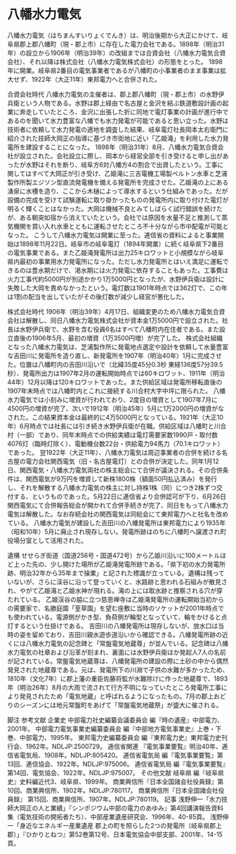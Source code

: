 # 八幡水力電気

八幡水力電気（はちまんすいりょくでんき）は、明治後期から大正にかけて、岐阜県郡上郡八幡町（現・郡上市）に存在した電力会社である。1898年（明治31年）の設立から1906年（明治39年）の改組までは合資会社（八幡水力電気合資会社）、それ以降は株式会社（八幡水力電気株式会社）の形態をとった。
1898年に開業。岐阜県2番目の電気事業者であるが八幡町の小事業者のまま事業は拡大せず、1922年（大正11年）東邦電力へと合併された。

合資会社時代
八幡水力電気の主催者は、郡上郡八幡町（現・郡上市）の水野伊兵衛という人物である。水野は郡上経由で名古屋と金沢を結ぶ鉄道敷設計画の起業に奔走していたところ、金沢に出張した折に同地で電灯事業の計画が進行中であるのを聞いて水力豊富な八幡でも水力発電が可能であると思い立った。水野は技術者に依頼して水力発電の適地を調査した結果、岐阜電灯社長岡本太右衛門に紹介された技師大岡正の指導に基づき市街地に近い「乙姫滝」を利用した水力発電所を建設することになった。
1898年（明治31年）8月、八幡水力電気合資会社が設立された。会社設立に際し、岡本から経営全部を引き受けると申し出があったが水野はそれを断り、岐阜方6対八幡方4の割合で出資したという。工事に関してはすべて大岡正が引き受け、乙姫滝に三吉電機工場製ペルトン水車と芝浦製作所製エジソン型直流発電機を備える発電所を完成させた。乙姫滝の上にある湧泉に水槽を造り、ここから木樋によって導水するという仕組みであった。だが設備の完成を受けて試験運転に取り掛かったものの発電所内に取り付けた電灯が明るく輝くことはなかった。大岡は機械不良とみてしばらく試行錯誤を続けたが、ある朝突如宿から消えていたという。会社では原因を水量不足と推測して蒸気機関を買い入れ水車とともに運転させたところ不十分ながら市中配電が可能となった。
こうして八幡水力電気は開業に至った。逓信省の資料によると事業開始は1898年11月22日。岐阜市の岐阜電灯（1894年開業）に続く岐阜県下2番目の電気事業である。また乙姫滝発電所は出力25キロワットと小規模ながら岐阜県内最初の事業用水力発電所になった。ただし水力発電所とはいえ満足に運転できるのは豊水期だけで、渇水期には火力発電に依存することもあった。工事費は火力工事代約5000円が別途かかり1万5000円となったが、水野伊兵衛は設計に失敗した大岡を責めなかったという。電灯数は1901年時点では362灯で、この年は1割の配当を出していたがその後灯数が減少し経営が悪化した。

株式会社時代
1906年（明治39年）4月17日、組織変更のため八幡水力電気合資会社は解散し、同日八幡水力電気株式会社が資本金1万5000円で設立された。社長は水野伊兵衛で、水野を含む役員6名はすべて八幡町内在住者である。また設立直後の1906年5月、最初の増資（1万3500円増）が完了した。
株式会社組織となった八幡水力電気は、芝浦製作所に発電地点選定や設計を依頼して水量豊富な吉田川に発電所を造り直し、新発電所を1907年（明治40年）1月に完成させた。位置は八幡町内の吉田川沿いで（北緯35度45分0.3秒 東経136度57分39.5秒）、発電所出力は1907年2月の運転開始時点では60キロワット、1911年（明治44年）12月以降は120キロワットであった。また供給区域は発電所移転直後の1907年末時点では八幡町内とこれに接続する川合村大字中坪に限られた。
八幡水力電気では小刻みに増資が行われており、2度目の増資として1907年7月に4500円の増資が完了、次いで1912年（明治45年）5月に1万2000円の増資がなされた。この結果資本金は最終的に4万5000円となっている。1921年（大正10年）6月時点では社長には引き続き水野伊兵衛が在職。供給区域は八幡町と川合村（一部）であり、同年末時点での供給実績は電灯需要家数1990戸・取付数4076灯（臨時灯除く）、電動機台数22台・供給電力94馬力（70.1キロワット）であった。
翌1922年（大正11年）、八幡水力電気は周辺事業者の合併を続ける名古屋の電力会社関西電気（旧・名古屋電灯）との合併が決定した。同年1月12日、関西電気・八幡水力電気両社の株主総会にて合併が議決される。その合併条件は、関西電気が9万円を増資して新株1800株（額面50円払込済み）を発行し、それを解散する八幡水力電気の株主に対し持株1株（同）につき2株ずつ交付する、というものであった。5月22日に逓信省より合併認可が下り、6月26日関西電気にて合併報告総会が開かれて合併手続きが完了、同日をもって八幡水力電気は解散した。なお存続会社の関西電気は同総会にて東邦電力へと社名を改めている。
八幡水力電気が建設した吉田川の八幡発電所は東邦電力により1935年（昭和10年）5月に廃止され現存しない。発電所跡はのちに八幡町へ譲渡され町役場分室として活用された。

遺構
せせらぎ街道（国道256号・国道472号）から乙姫川沿いに100メートルほど上った先の、少し開けた場所が乙姫滝発電所跡である。「県下初の水力発電所跡、明治32年から35年まで操業」と記された標識が立っている。遺構は残っていないが、さらに渓谷に沿って登っていくと、水路跡と思われる石組みが散見され、やがて乙姫滝と乙姫水神が現れる。滝の上には取水跡と推察される穴が穿たれている。
乙姫渓谷の脇に立つ慈恩禅寺は乙姫滝発電所の運転開始当初からの需要家で、名勝庭園「荎草園」を望む座敷に当時のソケットが2001年時点でも使われている。電源側がかき型、負荷側が輪型となっていて、輪をかけると点灯するという仕掛けである。
吉田川の八幡発電所は現存しないが、放水口は当時の姿を留めており、吉田川親水遊歩道沿いから確認できる。八幡発電所跡の近くには八幡水力電気の記念碑と「常盤電気地蔵尊」が並んでいる。記念碑は八幡水力電気の社章および沿革が刻まれ、裏面には水野伊兵衛ほか発起人7人の名前が記されている。常盤電気地蔵尊は、八幡発電所の建設の際に土砂の中から偶然発見された地蔵尊である。元は、発電所下の川淵で子供の水難が多かったため、1810年（文化7年）に郡上藩の重臣佐藤将監が水難除けに作った地蔵尊で、1893年（明治26年）8月の大雨で流されて行方不明になっていたところ発電所工事により発見されたため「電気地蔵」と呼ばれるようになったもの。7月の郡上おどりのシーズンには地元常盤町をあげて「常盤電気地蔵祭」が盛大に催される。

脚注
参考文献
企業史
中部電力社史編纂会議委員会 編『時の遺産』中部電力、2001年。 
中部電力電気事業史編纂委員会 編『中部地方電気事業史』上巻・下巻、中部電力、1995年。 
東邦電力史編纂委員会 編『東邦電力史』東邦電力史刊行会、1962年。NDLJP:2500729。 
逓信省関連
『電気事業要覧』明治40年、逓信省電気局、1908年。NDLJP:805420。 
逓信省電気局 編『電気事業要覧』第13回、逓信協会、1922年。NDLJP:975006。 
逓信省電気局 編『電気事業要覧』第14回、電気協会、1922年。NDLJP:975007。 
その他文献
岐阜県 編『岐阜県史』史料編近代3、岐阜県、1999年。 
商業興信所『日本全国諸会社役員録』第10回、商業興信所、1902年。NDLJP:780117。 
商業興信所『日本全国諸会社役員録』 第15回、商業興信所、1907年。NDLJP:780119。 
記事
浅野伸一「水力技師大岡正の人と業績」『シンポジウム中部の電力のあゆみ』第4回講演報告資料集（電気技術の開拓者たち）、中部産業遺産研究会、1996年、40-85頁。 
浅野伸一「身近なエネルギー産業遺産 郡上の町を照らした2つの発電所（岐阜県郡上郡）」『ひかりとねつ』第52巻第12号、日本電気協会中部支部、2001年、14-15頁。